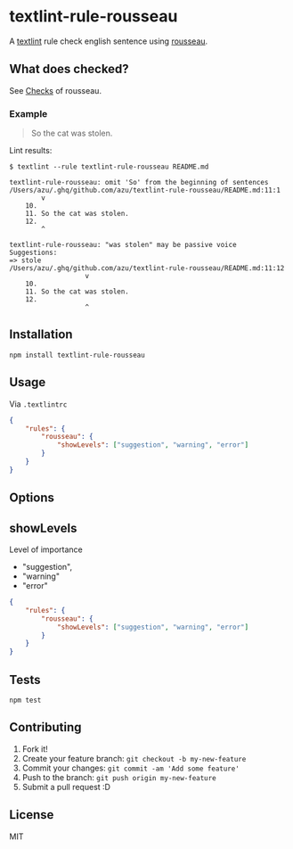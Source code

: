 # textlint-rule-rousseau

A [textlint](https://github.com/textlint/textlint "textlint") rule check english sentence using [rousseau](https://github.com/GitbookIO/rousseau "rousseau").

## What does checked?

See [Checks](https://github.com/GitbookIO/rousseau#checks "Checks") of rousseau.

### Example

> So the cat was stolen.

Lint results:

```
$ textlint --rule textlint-rule-rousseau README.md

textlint-rule-rousseau: omit 'So' from the beginning of sentences
/Users/azu/.ghq/github.com/azu/textlint-rule-rousseau/README.md:11:1
        v
    10.
    11. So the cat was stolen.
    12.
        ^

textlint-rule-rousseau: "was stolen" may be passive voice
Suggestions:
=> stole
/Users/azu/.ghq/github.com/azu/textlint-rule-rousseau/README.md:11:12
                   v
    10.
    11. So the cat was stolen.
    12.
                   ^
```


## Installation

    npm install textlint-rule-rousseau

## Usage

Via `.textlintrc`


```json
{
    "rules": {
        "rousseau": {
            "showLevels": ["suggestion", "warning", "error"]
        }
    }
}
```

## Options

## showLevels

Level of importance

- "suggestion",
- "warning"
- "error"

```json
{
    "rules": {
        "rousseau": {
            "showLevels": ["suggestion", "warning", "error"]
        }
    }
}
```


## Tests

    npm test

## Contributing

1. Fork it!
2. Create your feature branch: `git checkout -b my-new-feature`
3. Commit your changes: `git commit -am 'Add some feature'`
4. Push to the branch: `git push origin my-new-feature`
5. Submit a pull request :D

## License

MIT